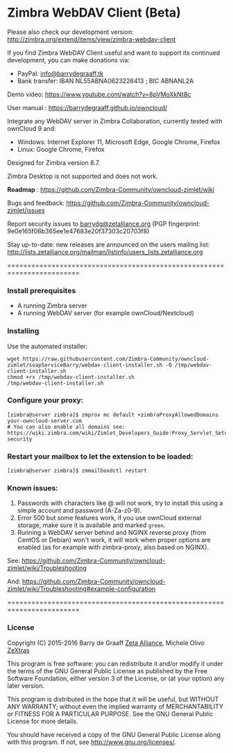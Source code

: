 Zimbra WebDAV Client (Beta)
==========

Please also check our development version: http://zimbra.org/extend/items/view/zimbra-webdav-client

If you find Zimbra WebDAV Client useful and want to support its continued development, you can make donations via:
- PayPal: info@barrydegraaff.tk
- Bank transfer: IBAN NL55ABNA0623226413 ; BIC ABNANL2A

Demo video: https://www.youtube.com/watch?v=8pVMoXkNt8c

User manual : https://barrydegraaff.github.io/owncloud/

Integrate any WebDAV server in Zimbra Collaboration, currently tested with ownCloud 9 and:
- Windows: Internet Explorer 11, Microsoft Edge, Google Chrome, Firefox
- Linux: Google Chrome, Firefox

Designed for Zimbra version 8.7.

Zimbra Desktop is not supported and does not work.

**Roadmap** : https://github.com/Zimbra-Community/owncloud-zimlet/wiki

Bugs and feedback: https://github.com/Zimbra-Community/owncloud-zimlet/issues

Report security issues to barrydg@zetalliance.org (PGP fingerprint: 9e0e165f06b365ee1e47683e20f37303c20703f8)

Stay up-to-date: new releases are announced on the users mailing list: http://lists.zetalliance.org/mailman/listinfo/users_lists.zetalliance.org

========================================================================

### Install prerequisites
  - A running Zimbra server
  - A running WebDAV server (for example ownCloud/Nextcloud)

### Installing
Use the automated installer:

    wget https://raw.githubusercontent.com/Zimbra-Community/owncloud-zimlet/soapServiceBarry/webdav-client-installer.sh -O /tmp/webdav-client-installer.sh
    chmod +rx /tmp/webdav-client-installer.sh
    /tmp/webdav-client-installer.sh
   

### Configure your proxy:

	[zimbra@server zimbra]$ zmprov mc default +zimbraProxyAllowedDomains your-owncloud-server.com
    # You can also enable all domains see: https://wiki.zimbra.com/wiki/Zimlet_Developers_Guide:Proxy_Servlet_Setup security  
     
### Restart your mailbox to let the extension to be loaded:

	[zimbra@server zimbra]$ zmmailboxdctl restart
	
### Known issues:

1. Passwords with characters like @ will not work, try to install this using a simple account and password (A-Za-z0-9).
2. Error 500 but some features work, if you use ownCloud external storage, make sure it is available and marked `green`.
3. Running a WebDAV server behind and NGINX reverse proxy (from CentOS or Debian) won't work, it will work when proper options are enabled (as for example with zimbra-proxy, also based on NGINX).

See:
https://github.com/Zimbra-Community/owncloud-zimlet/wiki/Troubleshooting

And:
https://github.com/Zimbra-Community/owncloud-zimlet/wiki/Troubleshooting#example-configuration

========================================================================

### License

Copyright (C) 2015-2016  Barry de Graaff [Zeta Alliance](http://www.zetalliance.org/), Michele Olivo [ZeXtras](https://www.zextras.com/)

This program is free software: you can redistribute it and/or modify
it under the terms of the GNU General Public License as published by
the Free Software Foundation, either version 3 of the License, or
(at your option) any later version.

This program is distributed in the hope that it will be useful,
but WITHOUT ANY WARRANTY; without even the implied warranty of
MERCHANTABILITY or FITNESS FOR A PARTICULAR PURPOSE.  See the
GNU General Public License for more details.

You should have received a copy of the GNU General Public License
along with this program.  If not, see http://www.gnu.org/licenses/.
